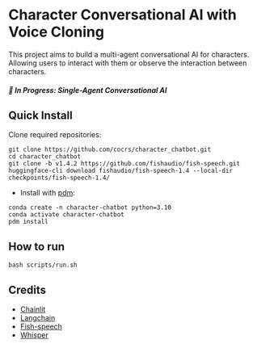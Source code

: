 # Character Conversational AI with Voice Cloning

This project aims to build a multi-agent conversational AI for characters. Allowing users to interact with them or observe the interaction between characters.

##### 🚧 In Progress: Single-Agent Conversational AI

## Quick Install

Clone required repositories:
```
git clone https://github.com/cocrs/character_chatbot.git
cd character_chatbot
git clone -b v1.4.2 https://github.com/fishaudio/fish-speech.git
huggingface-cli download fishaudio/fish-speech-1.4 --local-dir checkpoints/fish-speech-1.4/
```

- Install with [pdm](https://pdm-project.org/en/latest/):

```
conda create -n character-chatbot python=3.10
conda activate character-chatbot
pdm install
```

## How to run

```
bash scripts/run.sh
```

<!-- ## Roadmap

#### Single-Agent Conversational AI (🚧 In Progress)
  - [ ] Chat as a character
  - [ ] TTS

#### Multi-Agent Conversational AI -->

## Credits

- [Chainlit](https://github.com/chainlit/chainlit)
- [Langchain](https://github.com/hwchase17/lanlchain)
- [Fish-speech](https://github.com/fishaudio/fish-speech)
- [Whisper](https://github.com/openai/whisper)
